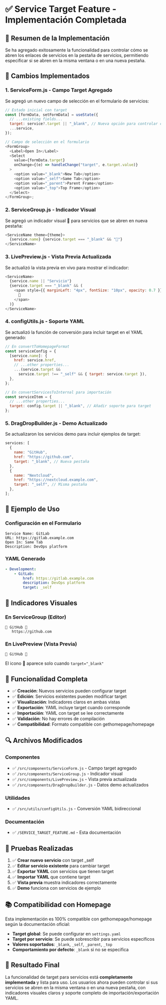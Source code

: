 # ✅ Service Target Feature - Implementación Completada

## 🎯 Resumen de la Implementación

Se ha agregado exitosamente la funcionalidad para controlar cómo se abren los enlaces de servicios en la pestaña de servicios, permitiendo especificar si se abren en la misma ventana o en una nueva pestaña.

## 🔧 Cambios Implementados

### 1. **ServiceForm.js** - Campo Target Agregado

Se agregó un nuevo campo de selección en el formulario de servicios:

```javascript
// Estado inicial con target
const [formData, setFormData] = useState({
  // ...existing fields...
  target: service?.target || "_blank", // Nueva opción para controlar cómo se abre el enlace
  ...service,
});

// Campo de selección en el formulario
<FormGroup>
  <Label>Open In</Label>
  <Select
    value={formData.target}
    onChange={(e) => handleChange("target", e.target.value)}
  >
    <option value="_blank">New Tab</option>
    <option value="_self">Same Tab</option>
    <option value="_parent">Parent Frame</option>
    <option value="_top">Top Frame</option>
  </Select>
</FormGroup>;
```

### 2. **ServiceGroup.js** - Indicador Visual

Se agregó un indicador visual 🔗 para servicios que se abren en nueva pestaña:

```javascript
<ServiceName theme={theme}>
  {service.name} {service.target === "_blank" && "🔗"}
</ServiceName>
```

### 3. **LivePreview.js** - Vista Previa Actualizada

Se actualizó la vista previa en vivo para mostrar el indicador:

```javascript
<ServiceName>
  {service.name || "Servicio"}
  {service.target === "_blank" && (
    <span style={{ marginLeft: "4px", fontSize: "10px", opacity: 0.7 }}>
      🔗
    </span>
  )}
</ServiceName>
```

### 4. **configUtils.js** - Soporte YAML

Se actualizó la función de conversión para incluir target en el YAML generado:

```javascript
// En convertToHomepageFormat
const serviceConfig = {
  [service.name]: {
    href: service.href,
    // ...other properties...
    ...(service.target &&
      service.target !== "_self" && { target: service.target }),
  },
};

// En convertServicesToInternal para importación
const serviceItem = {
  // ...other properties...
  target: config.target || "_blank", // Añadir soporte para target
};
```

### 5. **DragDropBuilder.js** - Demo Actualizado

Se actualizaron los servicios demo para incluir ejemplos de target:

```javascript
services: [
  {
    name: "GitHub",
    href: "https://github.com",
    target: "_blank", // Nueva pestaña
  },
  {
    name: "Nextcloud",
    href: "https://nextcloud.example.com",
    target: "_self", // Misma pestaña
  },
];
```

## 📝 Ejemplo de Uso

### Configuración en el Formulario

```
Service Name: GitLab
URL: https://gitlab.example.com
Open In: Same Tab
Description: DevOps platform
```

### YAML Generado

```yaml
- Development:
    - GitLab:
        href: https://gitlab.example.com
        description: DevOps platform
        target: _self
```

## 🎨 Indicadores Visuales

### En ServiceGroup (Editor)

```
📝 GitHub 🔗
   https://github.com
```

### En LivePreview (Vista Previa)

```
🐙 GitHub 🔗
```

El icono 🔗 aparece solo cuando `target="_blank"`

## 🚀 Funcionalidad Completa

- ✅ **Creación**: Nuevos servicios pueden configurar target
- ✅ **Edición**: Servicios existentes pueden modificar target
- ✅ **Visualización**: Indicadores claros en ambas vistas
- ✅ **Exportación**: YAML incluye target cuando corresponde
- ✅ **Importación**: YAML con target se lee correctamente
- ✅ **Validación**: No hay errores de compilación
- ✅ **Compatibilidad**: Formato compatible con gethomepage/homepage

## 🔍 Archivos Modificados

### Componentes

- ✅ `/src/components/ServiceForm.js` - Campo target agregado
- ✅ `/src/components/ServiceGroup.js` - Indicador visual
- ✅ `/src/components/LivePreview.js` - Vista previa actualizada
- ✅ `/src/components/DragDropBuilder.js` - Datos demo actualizados

### Utilidades

- ✅ `/src/utils/configUtils.js` - Conversión YAML bidireccional

### Documentación

- ✅ `/SERVICE_TARGET_FEATURE.md` - Esta documentación

## 🧪 Pruebas Realizadas

1. ✅ **Crear nuevo servicio** con target \_self
2. ✅ **Editar servicio existente** para cambiar target
3. ✅ **Exportar YAML** con servicios que tienen target
4. ✅ **Importar YAML** que contiene target
5. ✅ **Vista previa** muestra indicadores correctamente
6. ✅ **Demo** funciona con servicios de ejemplo

## 📚 Compatibilidad con Homepage

Esta implementación es 100% compatible con gethomepage/homepage según la documentación oficial:

- **Target global**: Se puede configurar en `settings.yaml`
- **Target por servicio**: Se puede sobrescribir para servicios específicos
- **Valores soportados**: `_blank`, `_self`, `_parent`, `_top`
- **Comportamiento por defecto**: `_blank` si no se especifica

## 🎉 Resultado Final

La funcionalidad de target para servicios está **completamente implementada** y lista para uso. Los usuarios ahora pueden controlar si sus servicios se abren en la misma ventana o en una nueva pestaña, con indicadores visuales claros y soporte completo de importación/exportación YAML.
